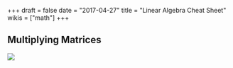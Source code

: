 +++
draft = false
date = "2017-04-27"
title = "Linear Algebra Cheat Sheet"
wikis = ["math"]
+++

## Multiplying Matrices

![](/img/matrix_multiplication.png)
